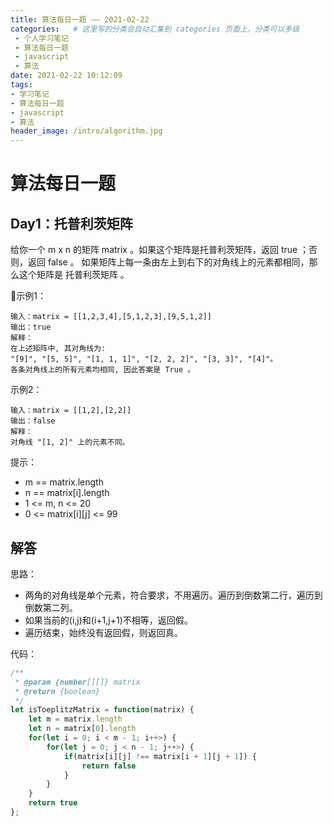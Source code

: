 ```yaml
---
title: 算法每日一题 —— 2021-02-22
categories:   # 这里写的分类会自动汇集到 categories 页面上，分类可以多级
 - 个人学习笔记
 - 算法每日一题
 - javascript
 - 算法
date: 2021-02-22 10:12:09
tags:
- 学习笔记
- 算法每日一题
- javascript
- 算法
header_image: /intro/algorithm.jpg
---
```

# 算法每日一题

## Day1：托普利茨矩阵

给你一个 m x n 的矩阵 matrix 。如果这个矩阵是托普利茨矩阵，返回 true ；否则，返回 false 。
如果矩阵上每一条由左上到右下的对角线上的元素都相同，那么这个矩阵是 托普利茨矩阵 。

示例1：
```
输入：matrix = [[1,2,3,4],[5,1,2,3],[9,5,1,2]]
输出：true
解释：
在上述矩阵中, 其对角线为: 
"[9]", "[5, 5]", "[1, 1, 1]", "[2, 2, 2]", "[3, 3]", "[4]"。 
各条对角线上的所有元素均相同, 因此答案是 True 。
```
示例2：
```
输入：matrix = [[1,2],[2,2]]
输出：false
解释：
对角线 "[1, 2]" 上的元素不同。
```
提示：

* m == matrix.length
* n == matrix[i].length
* 1 <= m, n <= 20
* 0 <= matrix[i][j] <= 99

## 解答

思路：

  * 两角的对角线是单个元素，符合要求，不用遍历。遍历到倒数第二行，遍历到倒数第二列。
  * 如果当前的(i,j)和(i+1,j+1)不相等，返回假。
  * 遍历结束，始终没有返回假，则返回真。


代码：
```javascript
/**
 * @param {number[][]} matrix
 * @return {boolean}
 */
let isToeplitzMatrix = function(matrix) {
    let m = matrix.length
    let n = matrix[0].length
    for(let i = 0; i < m - 1; i++>) {
        for(let j = 0; j < n - 1; j++>) {
            if(matrix[i][j] !== matrix[i + 1][j + 1]) {
                return false
            }
        }
    }
    return true
};
```